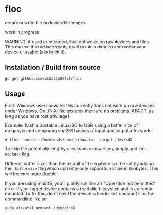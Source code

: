 # floc
create or write file or device/file images

work in progress

WARNING: if used as intended, this tool works on raw devices and files. This means: if used incorrectly it will result in data loss or render your device unusable (aka brick it).

## Installation / Build from source
```
go get github.com/w33zl3p00tch/floc
```

## Usage
First: Windows users beware: this currently does not work on raw devices under Windows. On UNIX-like systems there are no problems, AFAICT, as long as you have root privileges.

Example: flash a bootable Linux ISO to USB, using a buffer size of 1 megabyte and comparing sha256 hashes of input and output afterwards:
```
# floc -source ~/Downloads/some_linux.iso -target /dev/sdX
```
To skip the potentially lengthy checksum comparison, simply add the ```-nocheck``` flag.

Different buffer sizes than the default of 1 megabyte can be set by adding the ```-buffersize``` flag which currently only supports a value in kilobytes. This will become more flexible.

If you are using macOS, you'll probly run into an "Operation not permitted" error if your target device contains a readable filesystem and is currently mounted. To fix this, don't eject the device in Finder but unmount it on the commandline like so:
```
sudo diskutil unmount /dev/diskX
```
